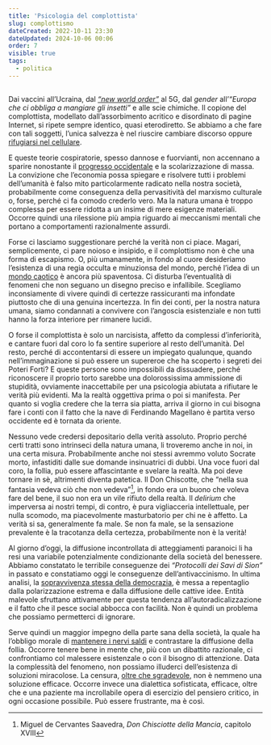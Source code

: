 ```yaml
---
title: 'Psicologia del complottista'
slug: complottismo
dateCreated: 2022-10-11 23:30
dateUpdated: 2024-10-06 00:06
order: 7
visible: true
tags:
  - politica
---
```


##

<span class="newthought">Dai vaccini</span> all’Ucraina, dal _[“new world order”](/notes/antiamericanismo/)_ al 5G, dal _gender_ all’_“Europa che ci obbliga a mangiare gli insetti”_ e alle scie chimiche. Il copione del complottista, modellato dall’assorbimento acritico e disordinato di pagine Internet, si ripete sempre identico, quasi eterodiretto. Se abbiamo a che fare con tali soggetti, l’unica salvezza è nel riuscire cambiare discorso oppure [rifugiarsi nel cellulare](/notes/internet/).

E queste teorie cospiratorie, spesso dannose e fuorvianti, non accennano a sparire nonostante il [progresso occidentale](/notes/occidente/) e la scolarizzazione di massa. La convizione che l’economia possa spiegare e risolvere tutti i problemi dell’umanità è falso mito particolarmente radicato nella nostra società, probabilmente come conseguenza della pervasitività del marxismo culturale o, forse, perché ci fa comodo crederlo vero. Ma la natura umana è troppo complessa per essere ridotta a un insime di mere esigenze materiali. Occorre quindi una rilessione più ampia riguardo ai meccanismi mentali che portano a comportamenti razionalmente assurdi.

Forse ci lasciamo suggestionare perché la verità non ci piace. Magari, semplicemente, ci pare noioso e insipido, e il complottismo non è che una forma di escapismo. O, più umanamente, in fondo al cuore desideriamo l’esistenza di una regia occulta e minuzionsa del mondo, perché l’idea di un [mondo caotico](/notes/progresso/) è ancora più spaventosa. Ci disturba l’eventualità di fenomeni che non seguano un disegno preciso e infallibile. Scegliamo inconsiamente di vivere quindi di certezze rassicuranti ma infondate piuttosto che di una genuina incertezza. In fin dei conti, per la nostra natura umana, siamo condannati a convivere con l’angoscia esistenziale e non tutti hanno la forza interiore per rimanere lucidi.

O forse il complottista è solo un narcisista, affetto da complessi d’inferiorità, e cantare fuori dal coro lo fa sentire superiore al resto dell’umanità. Del resto, perché di accontentarsi di essere un impiegato qualunque, quando nell’immaginazione si può essere un supereroe che ha scoperto i segreti dei Poteri Forti? E queste persone sono impossibili da dissuadere, perché riconoscere il proprio torto sarebbe una dolorossissima ammissione di stupidità, ovviamente inaccettabile per una psicologia abiutata a rifiutare le verità più evidenti. Ma la realtà oggettiva prima o poi si manifesta. Per quanto si voglia credere che la terra sia piatta, arriva il giorno in cui bisogna fare i conti con il fatto che la nave di Ferdinando Magellano è partita verso occidente ed è tornata da oriente.

Nessuno vede credersi depositario della verità assoluto. Proprio perché certi tratti sono intrinseci della natura umana, li troveremo anche in noi, in una certa misura. Probabilmente anche noi stessi avremmo voluto Socrate morto, infastiditi dalle sue domande insinuatrici di dubbi. Una voce fuori dal coro, la follia, può essere affascintante e svelare la realtà. Ma poi deve tornare in sè, altrimenti diventa patetica. Il Don Chiscotte, che “nella sua fantasia vedeva ciò che non vedeva”[^1], in fondo era un buono che voleva fare del bene, il suo non era un vile rifiuto della realtà. Il _delirium_ che imperversa ai nostri tempi, di contro, è pura vigliacceria intellettuale, per nulla scomodo, ma piacevolmente masturbatorio per chi ne è affetto. La verità si sa, generalmente fa male. Se non fa male, se la sensazione prevalente è la tracotanza della certezza, probabilmente non è la verità!

[^1]: Miguel de Cervantes Saavedra, _Don Chisciotte della Mancia_, capitolo XVIII

Al giorno d’oggi, la diffusione incontrollata di atteggiamenti paranoici li ha resi una variabile potenzialmente condizionante della società del benessere. Abbiamo constatato le terribile conseguenze dei _“Protocolli dei Savi di Sion”_ in passato e constatiamo oggi le conseguenze dell’antivaccinismo. In ultima analisi, la [sopravvivenza stessa della democrazia](/notes/democrazia/), è messa a repentaglio dalla polarizzazione estrema e dalla diffusione delle cattive idee. Entità malevole sfruttano attivamente per questa tendenza all’autoradicalizzazione e il fatto che il pesce social abbocca con facilità. Non è quindi un problema che possiamo permetterci di ignorare.

Serve quindi un maggior impegno della parte sana della società, la quale ha l’obbligo morale di [mantenere i nervi saldi](/notes/mitezza/) e contrastare la diffusione della follia. Occorre tenere bene in mente che, più con un dibattito razionale, ci confrontiamo col malessere esistenzale o con il bisogno di attenzione. Data la complessità del fenomeno, non possiamo illuderci dell’esistenza di soluzioni miracolose. La censura, [oltre che sgradevole](/notes/libero/), non è nemmeno una soluzione efficace. Occorre invece una dialettica sofisticata, efficace, oltre che e una paziente ma incrollabile opera di esercizio del pensiero critico, in ogni occasione possibile. Può essere frustrante, ma è così.
